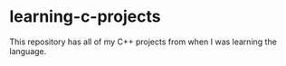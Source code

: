# learning-c-projects
This repository has all of my C++ projects from when I was learning the language.

